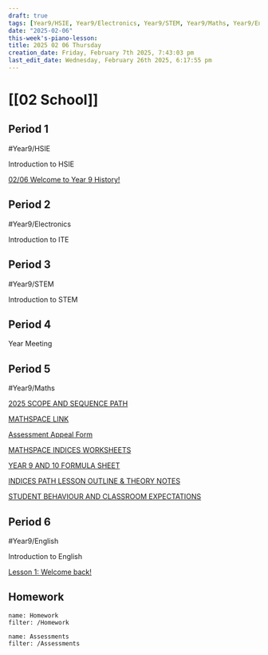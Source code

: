 ```yaml
---
draft: true
tags: [Year9/HSIE, Year9/Electronics, Year9/STEM, Year9/Maths, Year9/English]
date: "2025-02-06"
this-week's-piano-lesson: 
title: 2025 02 06 Thursday
creation_date: Friday, February 7th 2025, 7:43:03 pm
last_edit_date: Wednesday, February 26th 2025, 6:17:55 pm
---
```


# [[02 School]]

## Period 1

#Year9/HSIE

Introduction to HSIE

[02/06 Welcome to Year 9 History!](https://classroom.google.com/c/NzQ4ODYwNjMyODE3/a/NzM3NDYxMDg4MjY0/details)

## Period 2

#Year9/Electronics

Introduction to ITE

## Period 3

#Year9/STEM

Introduction to STEM

## Period 4

Year Meeting

## Period 5

#Year9/Maths

[2025 SCOPE AND SEQUENCE PATH](https://classroom.google.com/c/NzMyNzA1Njc2ODI0/m/NzMyNzA1Njc2ODY2/details)

[MATHSPACE LINK](https://classroom.google.com/c/NzMyNzA1Njc2ODI0/m/NzQ4ODI4MDIyOTQx/details)

[Assessment Appeal Form](https://classroom.google.com/c/NzMyNzA1Njc2ODI0/m/NzM3MzM4MTUwODE3/details)

[MATHSPACE INDICES WORKSHEETS](https://classroom.google.com/c/NzMyNzA1Njc2ODI0/m/NzMyNzA1Njc2ODc1/details)

[YEAR 9 AND 10 FORMULA SHEET](https://classroom.google.com/c/NzMyNzA1Njc2ODI0/m/NzMyNzA1Njc2OTQw/details)

[INDICES PATH LESSON OUTLINE & THEORY NOTES](https://classroom.google.com/c/NzMyNzA1Njc2ODI0/m/NzMyNzA1Njc2ODcz/details)

[STUDENT BEHAVIOUR AND CLASSROOM EXPECTATIONS](https://classroom.google.com/c/NzMyNzA1Njc2ODI0/m/NzQ5MDU5NDc2MjY3/details)

## Period 6

#Year9/English

Introduction to English

[Lesson 1: Welcome back!](https://classroom.google.com/c/NzQyMDEwNTQ1NDIx/m/NzM4MDMyMDY5NjMx/details)

## Homework

```todoist
name: Homework
filter: /Homework
```

```todoist
name: Assessments
filter: /Assessments
```
